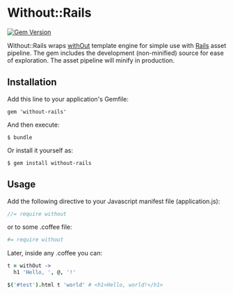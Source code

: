 # Without::Rails

[![Gem Version](https://badge.fury.io/rb/without-rails.svg)](http://badge.fury.io/rb/without-rails)

Without::Rails wraps [withOut][]
template engine for simple use with
[Rails][] asset pipeline.
The gem includes the development (non-minified) source
for ease of exploration.
The asset pipeline will minify in production.

## Installation

Add this line to your application's Gemfile:

    gem 'without-rails'

And then execute:

    $ bundle

Or install it yourself as:

    $ gem install without-rails

## Usage

Add the following directive to your Javascript manifest file
(application.js):


```js
//= require without
```

or to some .coffee file:


```coffee
#= require without
```

Later, inside any .coffee you can:

```coffee
t = withOut ->
  h1 'Hello, ', @, '!'

$('#test').html t 'world' # <h1>Hello, world!</h1>

```

[withOut]: https://github.com/ukoloff/without
[Ruby]: https://www.ruby-lang.org/ru/
[Rails]: http://rubyonrails.org/
